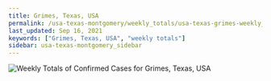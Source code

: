 ```yaml
---
title: Grimes, Texas, USA
permalink: /usa-texas-montgomery/weekly_totals/usa-texas-grimes-weekly_totals.html
last_updated: Sep 16, 2021
keywords: ["Grimes, Texas, USA", "weekly totals"]
sidebar: usa-texas-montgomery_sidebar
---
```


![Weekly Totals of Confirmed Cases for Grimes, Texas, USA](/covid_tracker/images/graphs/usa-texas-grimes-weekly_totals_graph.png)
